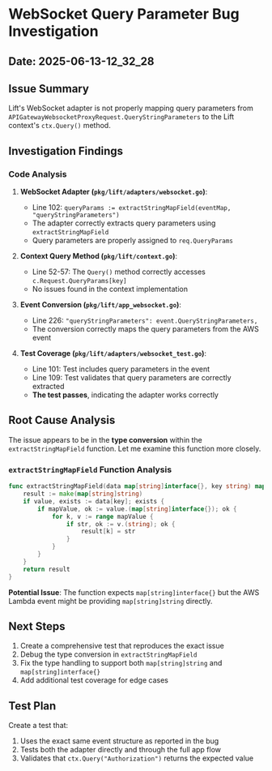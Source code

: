 # WebSocket Query Parameter Bug Investigation

## Date: 2025-06-13-12_32_28

## Issue Summary
Lift's WebSocket adapter is not properly mapping query parameters from `APIGatewayWebsocketProxyRequest.QueryStringParameters` to the Lift context's `ctx.Query()` method.

## Investigation Findings

### Code Analysis

1. **WebSocket Adapter (`pkg/lift/adapters/websocket.go`)**:
   - Line 102: `queryParams := extractStringMapField(eventMap, "queryStringParameters")`
   - The adapter correctly extracts query parameters using `extractStringMapField`
   - Query parameters are properly assigned to `req.QueryParams`

2. **Context Query Method (`pkg/lift/context.go`)**:
   - Line 52-57: The `Query()` method correctly accesses `c.Request.QueryParams[key]`
   - No issues found in the context implementation

3. **Event Conversion (`pkg/lift/app_websocket.go`)**:
   - Line 226: `"queryStringParameters": event.QueryStringParameters,`
   - The conversion correctly maps the query parameters from the AWS event

4. **Test Coverage (`pkg/lift/adapters/websocket_test.go`)**:
   - Line 101: Test includes query parameters in the event
   - Line 109: Test validates that query parameters are correctly extracted
   - **The test passes**, indicating the adapter works correctly

## Root Cause Analysis

The issue appears to be in the **type conversion** within the `extractStringMapField` function. Let me examine this function more closely.

### `extractStringMapField` Function Analysis

```go
func extractStringMapField(data map[string]interface{}, key string) map[string]string {
	result := make(map[string]string)
	if value, exists := data[key]; exists {
		if mapValue, ok := value.(map[string]interface{}); ok {
			for k, v := range mapValue {
				if str, ok := v.(string); ok {
					result[k] = str
				}
			}
		}
	}
	return result
}
```

**Potential Issue**: The function expects `map[string]interface{}` but the AWS Lambda event might be providing `map[string]string` directly.

## Next Steps

1. Create a comprehensive test that reproduces the exact issue
2. Debug the type conversion in `extractStringMapField`
3. Fix the type handling to support both `map[string]string` and `map[string]interface{}`
4. Add additional test coverage for edge cases

## Test Plan

Create a test that:
1. Uses the exact same event structure as reported in the bug
2. Tests both the adapter directly and through the full app flow
3. Validates that `ctx.Query("Authorization")` returns the expected value 
